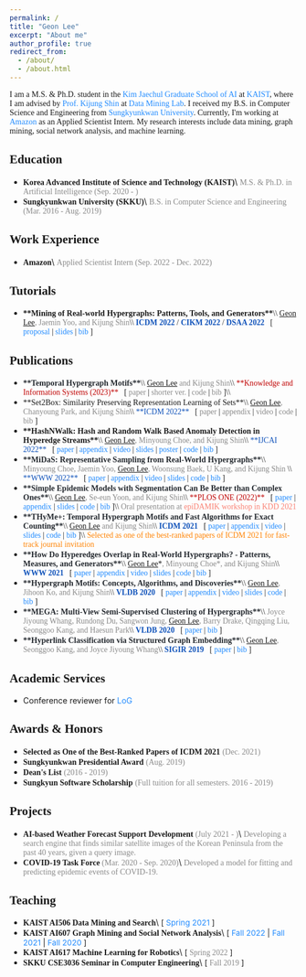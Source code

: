 ```yaml
---
permalink: /
title: "Geon Lee"
excerpt: "About me"
author_profile: true
redirect_from:
  - /about/
  - /about.html
---
```


<link rel="stylesheet" href="https://fonts.googleapis.com/css?family=PT+Sans">
<link rel="stylesheet" href="https://fonts.googleapis.com/css?family=Open+Sans">
<link rel="stylesheet" href="https://fonts.googleapis.com/css?family=Source+Sans+Pro">
<link rel="stylesheet" href="https://fonts.googleapis.com/css?family=Noto+Sans+Korean">
<link rel="stylesheet" href="https://fonts.googleapis.com/css?family=Roboto">

<!---
<span style="font-family:Source Sans Pro;">**About Me**</span>
------
-->
<span style="font-family:Source Sans Pro; text-align:justify">
I am a M.S. & Ph.D. student in the <a href="https://gsai.kaist.ac.kr/" style="color:#218bff; text-decoration:none;">Kim Jaechul Graduate School of AI</a> at <a href="https://www.kaist.ac.kr/kr/" style="color:#218bff; text-decoration:none;">KAIST</a>, where I am advised by <a href="https://kijungs.github.io/" style="color:#218bff; text-decoration:none;">Prof. Kijung Shin</a> at <a href="https://sites.google.com/view/kaistdata" style="color:#218bff; text-decoration:none;">Data Mining Lab</a>. I received my B.S. in Computer Science and Engineering from <a href="https://www.skku.edu/skku/index.do" style="color:#218bff; text-decoration:none;">Sungkyunkwan University</a>. Currently, I'm working at <a href="https://www.amazon.com/" style="color:#218bff; text-decoration:none;">Amazon</a> as an Applied Scientist Intern. My research interests include data mining, graph mining, social network analysis, and machine learning.
</span>

<span style="font-family:Source Sans Pro;">**Education**</span>
------
* <span style="font-family:Source Sans Pro;font-weight:600">**Korea Advanced Institute of Science and Technology (KAIST)**</span>\\
  <span style="font-family:Source Sans Pro;color:#8A8A8A">M.S. & Ph.D. in Artificial Intelligence (Sep. 2020 - )</span>
* <span style="font-family:Source Sans Pro;font-weight:600">**Sungkyunkwan University (SKKU)**</span>\\
  <span style="font-family:Source Sans Pro;color:#8A8A8A">B.S. in Computer Science and Engineering (Mar. 2016 - Aug. 2019)</span>

<span style="font-family:Source Sans Pro;">**Work Experience**</span>
------
* <span style="font-family:Source Sans Pro;">**Amazon**</span>\\
  <span style="font-family:Source Sans Pro;color:#8A8A8A">Applied Scientist Intern (Sep. 2022 - Dec. 2022)</span>

<span style="font-family:Source Sans Pro;">**Tutorials**</span>
------
* <span style="font-family:Source Sans Pro;">
  <span style="font-weight:600">**Mining of Real-world Hypergraphs: Patterns, Tools, and Generators**</span>\\
  <span style="font-size:97%">
  <span style="text-decoration:underline">Geon Lee</span><span style="color:#8A8A8A">, Jaemin Yoo, and Kijung Shin</span>\\
  <a href="https://icdm22.cse.usf.edu/" style="color:#0F52BA; font-weight:600; text-decoration:none;">ICDM 2022</a> / <a href="https://www.cikm2022.org/" style="color:#0F52BA; font-weight:600; text-decoration:none;">CIKM 2022</a> / <a href="http://dsaa2022.dsaa.co/" style="color:#0F52BA; font-weight:600; text-decoration:none;">DSAA 2022</a> &nbsp;
  [ <a href="https://dl.acm.org/doi/abs/10.1145/3511808.3557505" style="color:#218bff; text-decoration:none;">proposal</a> |
  <a href="https://sites.google.com/view/hypergraph-tutorial" style="color:#218bff; text-decoration:none;">slides</a> |
  <a href="https://dblp.uni-trier.de/rec/conf/cikm/LeeYS22.html?view=bibtex" style="color:#218bff; text-decoration:none;">bib</a> ]
  </span>
  </span>

<span style="font-family:Source Sans Pro;">**Publications**</span>
------
* <span style="font-family:Source Sans Pro;">
  <span style="color:#24292f;font-weight:600">**Temporal Hypergraph Motifs**</span>\\
  <span style="font-size:97%">
  <span style="text-decoration:underline">Geon Lee</span><span style="color:#8A8A8A"> and Kijung Shin</span>\\
  <a href="https://www.springer.com/journal/10115" style="color:#BF0000; text-decoration:none;">**Knowledge and Information Systems (2023)**</a> &nbsp;
  [ <span style="color:#8A8A8A">paper</span> |
  <span style="color:#8A8A8A">shorter ver.</span> |
  <span style="color:#8A8A8A">code</span> |
  <span style="color:#8A8A8A">bib</span> ]\\
  </span>
  </span>

* <span style="font-family:Source Sans Pro;">
  <span>**Set2Box: Similarity Preserving Representation Learning of Sets**</span>\\
  <span style="font-size:97%">
  <span style="text-decoration:underline; color=#000000">Geon Lee</span><span style="color:#8A8A8A">, Chanyoung Park, and Kijung Shin</span>\\
  <a href="https://icdm22.cse.usf.edu/" style="color:#0F52BA; text-decoration:none;">**ICDM 2022**</a>  &nbsp;
  [ <span style="color:#8A8A8A">paper</span> |
  <span style="color:#8A8A8A">appendix</span> |
  <span style="color:#8A8A8A">video</span> |
  <span style="color:#8A8A8A">code</span> |
  <span style="color:#8A8A8A">bib</span> ]
  </span>
  </span>

  <!-- -->

* <span style="font-family:Source Sans Pro;">
  <span style="font-weight:600">**HashNWalk: Hash and Random Walk Based Anomaly Detection in Hyperedge Streams**</span>\\
  <span style="font-size:97%">
  <span style="text-decoration:underline">Geon Lee</span><span style="color:#8A8A8A">, Minyoung Choe, and Kijung Shin</span>\\
  <a href="https://ijcai-22.org/" style="color:#0F52BA; text-decoration:none;">**IJCAI 2022**</a> &nbsp;
  [ <a href="https://www.ijcai.org/proceedings/2022/0296.pdf" style="color:#218bff; text-decoration:none;">paper</a> |
  <a href="https://github.com/geonlee0325/HashNWalk/blob/main/online_appendix.pdf" style="color:#218bff; text-decoration:none;">appendix</a> |
  <a href="https://www.youtube.com/watch?v=3zdPV_HFJY0" style="color:#218bff; text-decoration:none;">video</a> |
  <a href="files/hashnwalk_ijcai2022_slide.pdf" style="color:#218bff; text-decoration:none;">slides</a> |
  <a href="files/hashnwalk_ijcai2022_poster.pdf" style="color:#218bff; text-decoration:none;">poster</a> |
  <a href="https://github.com/geonlee0325/HashNWalk" style="color:#218bff; text-decoration:none;">code</a> |
  <a href="https://dblp.uni-trier.de/rec/conf/ijcai/LeeCS22.html?view=bibtex" style="color:#218bff; text-decoration:none;">bib</a> ]
  </span>
  </span>

  <!-- -->

* <span style="font-family:Source Sans Pro;">
  <span style="color:#24292f;font-weight:600">**MiDaS: Representative Sampling from Real-World Hypergraphs**</span>\\
  <span style="font-size:97%">
  <span style="color:#8A8A8A">Minyoung Choe, Jaemin Yoo, </span><span style="text-decoration:underline">Geon Lee</span><span style="color:#8A8A8A">, Woonsung Baek, U Kang, and Kijung Shin </span>\\
  <a href="https://www2022.thewebconf.org/" style="color:#0F52BA; text-decoration:none;">**WWW 2022**</a> &nbsp;
  [ <a href="https://arxiv.org/pdf/2202.01587.pdf" style="color:#218bff; text-decoration:none;">paper</a> |
  <a href="https://github.com/young917/MiDaS/blob/main/MiDaS_ONLINE_APPENDIX.pdf" style="color:#218bff; text-decoration:none;">appendix</a> |
  <a href="https://youtu.be/smNJYtQDlB4" style="color:#218bff; text-decoration:none;">video</a> |
  <a href="http://dmlab.kaist.ac.kr/~kijungs/midasWWW2022.pdf" style="color:#218bff; text-decoration:none;">slides</a> |
  <a href="https://github.com/young917/MiDaS" style="color:#218bff; text-decoration:none;">code</a> |
  <a href="https://dblp.uni-trier.de/rec/conf/www/ChoeYLBKS22.html?view=bibtex" style="color:#218bff; text-decoration:none;">bib</a> ]
  </span>
  </span>

    <!-- -->

* <span style="font-family:Source Sans Pro;">
  <span style="color:#24292f;font-weight:600">**Simple Epidemic Models with Segmentation Can Be Better than Complex Ones**</span>\\
  <span style="font-size:97%">
  <span style="text-decoration:underline">Geon Lee</span><span style="color:#8A8A8A">, Se-eun Yoon, and Kijung Shin</span>\\
  <a href="https://journals.plos.org/plosone/" style="color:#BF0000; text-decoration:none;">**PLOS ONE (2022)**</a> &nbsp;
  [ <a href="https://journals.plos.org/plosone/article?id=10.1371/journal.pone.0262244" style="color:#218bff; text-decoration:none;">paper</a> |
  <a href="https://github.com/geonlee0325/covid_segmentation/blob/main/appendix.pdf" style="color:#218bff; text-decoration:none;">appendix</a> |
  <a href="files/segmentation_epidamik2021_slide.pdf" style="color:#218bff; text-decoration:none;">slides</a> |
  <a href="https://github.com/geonlee0325/covid_segmentation" style="color:#218bff; text-decoration:none;">code</a> |
  <a href="https://journals.plos.org/plosone/article/citation?id=10.1371/journal.pone.0262244" style="color:#218bff; text-decoration:none;">bib</a> ]\\
  <span style="color:#8A8A8A">Oral presentation at</span> <a href="https://epidamik.github.io/2021/index.html" style="color:#fa8072; text-decoration:none;">epiDAMIK workshop in KDD 2021</a>
  </span>
  </span>

    <!-- -->

* <span style="font-family:Source Sans Pro;">
  <span style="color:#24292f;font-weight:600">**THyMe+: Temporal Hypergraph Motifs and Fast Algorithms for Exact Counting**</span>\\
  <span style="font-size:97%">
  <span style="text-decoration:underline">Geon Lee</span><span style="color:#8A8A8A"> and Kijung Shin</span>\\
  <a href="https://icdm2021.auckland.ac.nz/" style="color:#0F52BA; font-weight:600; text-decoration:none;">ICDM 2021</a> &nbsp;
  [ <a href="https://arxiv.org/pdf/2109.08341.pdf" style="color:#218bff; text-decoration:none;">paper</a> |
  <a href="https://github.com/geonlee0325/THyMe/blob/main/supplements.pdf" style="color:#218bff; text-decoration:none;">appendix</a> |
  <a href="https://youtu.be/EJVwrT0NroI" style="color:#218bff; text-decoration:none;">video</a> |
  <a href="files/thmotif_icdm2021_slide.pdf" style="color:#218bff; text-decoration:none;">slides</a> |
  <a href="https://github.com/geonlee0325/THyMe" style="color:#218bff; text-decoration:none;">code</a> |
  <a href="https://dblp.uni-trier.de/rec/conf/icdm/LeeS21.html?view=bibtex" style="color:#218bff; text-decoration:none;">bib</a> ]\\
  <span style="color:#FF8303">Selected as one of the best-ranked papers of ICDM 2021 for fast-track journal invitation</span>
  </span>
  </span>

    <!-- -->

* <span style="font-family:Source Sans Pro;">
  <span style="color:#24292f;font-weight:600">**How Do Hyperedges Overlap in Real-World Hypergraphs? - Patterns, Measures, and Generators**</span>\\
  <span style="font-size:97%">
  <span style="text-decoration:underline">Geon Lee</span>*<span style="color:#8A8A8A">, Minyoung Choe*, and Kijung Shin</span>\\
  <a href="https://www2021.thewebconf.org/" style="color:#0F52BA; font-weight:600; text-decoration:none;">WWW 2021</a> &nbsp;
  [ <a href="https://arxiv.org/pdf/2101.07480.pdf" style="color:#218bff; text-decoration:none;">paper</a> |
  <a href="https://github.com/young917/www21-hyperlap/blob/master/online_appendix.pdf" style="color:#218bff; text-decoration:none;">appendix</a> |
  <a href="https://youtu.be/u7LMnuFPJpE" style="color:#218bff; text-decoration:none;">video</a> |
  <a href="files/hyperlap_www2021_slide.pdf" style="color:#218bff; text-decoration:none;">slides</a> |
  <a href="https://github.com/young917/www21-hyperlap" style="color:#218bff; text-decoration:none;">code</a> |
  <a href="https://dblp.uni-trier.de/rec/conf/www/LeeCS21.html?view=bibtex" style="color:#218bff; text-decoration:none;">bib</a> ]
  </span>
  </span>

    <!-- -->

* <span style="font-family:Source Sans Pro;">
  <span style="color:#24292f;font-weight:600">**Hypergraph Motifs: Concepts, Algorithms, and Discoveries**</span>\\
  <span style="font-size:97%">
  <span style="text-decoration:underline">Geon Lee</span><span style="color:#8A8A8A">, Jihoon Ko, and Kijung Shin</span>\\
  <a href="https://vldb2020.org/" style="color:#0F52BA; font-weight:600; text-decoration:none;">VLDB 2020</a> &nbsp;
  [ <a href="http://www.vldb.org/pvldb/vol13/p2256-lee.pdf" style="color:#218bff; text-decoration:none;">paper</a> |
  <a href="https://github.com/geonlee0325/MoCHy/blob/master/supplementary.pdf" style="color:#218bff; text-decoration:none;">appendix</a> |
  <a href="https://youtu.be/HYHkEwojfBQ" style="color:#218bff; text-decoration:none;">video</a> |
  <a href="files/hmotif_vldb2020_slide" style="color:#218bff; text-decoration:none;">slides</a> |
  <a href="https://github.com/lg970325/MoCHy" style="color:#218bff; text-decoration:none;">code</a> |
  <a href="https://dblp.uni-trier.de/rec/journals/pvldb/LeeKS20.html?view=bibtex" style="color:#218bff; text-decoration:none;">bib</a> ]
  </span>
  </span>

    <!-- -->

* <span style="font-family:Source Sans Pro;">
  <span style="color:#24292f;font-weight:600">**MEGA: Multi-View Semi-Supervised Clustering of Hypergraphs**</span>\\
  <span style="font-size:97%">
  <span style="color:#8A8A8A">Joyce Jiyoung Whang, Rundong Du, Sangwon Jung,</span> <span style="text-decoration:underline">Geon Lee</span><span style="color:#8A8A8A">, Barry Drake, Qingqing Liu, Seonggoo Kang, and Haesun Park</span>\\
  <a href="https://vldb2020.org/" style="color:#0F52BA; font-weight:600; text-decoration:none;">VLDB 2020</a> &nbsp;
  [ <a href="http://www.vldb.org/pvldb/vol13/p698-whang.pdf" style="color:#218bff; text-decoration:none;">paper</a> |
  <a href="https://dblp.uni-trier.de/rec/journals/pvldb/WhangDJLDLKP20.html?view=bibtex" style="color:#218bff; text-decoration:none;">bib</a> ]
  </span>
  </span>

    <!-- -->

* <span style="font-family:Source Sans Pro;">
  <span style="color:#24292f;font-weight:600">**Hyperlink Classification via Structured Graph Embedding**</span>\\
  <span style="font-size:97%">
  <span style="text-decoration:underline">Geon Lee</span><span style="color:#8A8A8A">, Seonggoo Kang, and Joyce Jiyoung Whang</span>\\
  <a href="https://sigir.org/sigir2019/" style="color:#0F52BA; font-weight:600; text-decoration:none;">SIGIR 2019</a> &nbsp;
  [ <a href="files/hyperlink_sigir2019_paper.pdf" style="color:#218bff; text-decoration:none;">paper</a> |
  <a href="https://dblp.uni-trier.de/rec/conf/sigir/LeeKW19.html?view=bibtex" style="color:#218bff; text-decoration:none;">bib</a> ]
  </span>
  </span>

<span style="font-family:Source Sans Pro;">**Academic Services**</span>
------
* Conference reviewer for <a href="https://logconference.org/" style="color:#218bff; text-decoration:none;">LoG</a>

<span style="font-family:Source Sans Pro;">**Awards & Honors**</span>
------
* <span style="font-family:Source Sans Pro;font-weight:600">**Selected as One of the Best-Ranked Papers of ICDM 2021**</span> <span style="font-family:Source Sans Pro;color:#8A8A8A">(Dec. 2021)</span>
* <span style="font-family:Source Sans Pro;font-weight:600">**Sungkyunkwan Presidential Award**</span> <span style="font-family:Source Sans Pro;color:#8A8A8A">(Aug. 2019)</span>
* <span style="font-family:Source Sans Pro;font-weight:600">**Dean's List**</span> <span style="font-family:Source Sans Pro;color:#8A8A8A">(2016 - 2019)</span>
* <span style="font-family:Source Sans Pro;font-weight:600">**Sungkyun Software Scholarship**</span> <span style="font-family:Source Sans Pro;color:#8A8A8A">(Full tuition for all semesters. 2016 - 2019)</span>

<span style="font-family:Source Sans Pro;">**Projects**</span>
------
* <span style="font-family:Source Sans Pro">**AI-based Weather Forecast Support Development** <span style="font-family:Source Sans Pro;color:#8A8A8A">(July 2021 - )</span></span>\\
  <span style="font-family:Source Sans Pro;color:#8A8A8A">Developing a search engine that finds similar satellite images of the Korean Peninsula from the past 40 years, given a query image.</span>
* <span style="font-family:Source Sans Pro;">**COVID-19 Task Force** <span style="font-family:Source Sans Pro;color:#8A8A8A">(Mar. 2020 - Sep. 2020)</span></span>\\
  <span style="font-family:Source Sans Pro;color:#8A8A8A">Developed a model for fitting and predicting epidemic events of COVID-19.</span>

<span style="font-family:Source Sans Pro;">**Teaching**</span>
------
* <span style="font-family:Source Sans Pro;font-weight:600">**KAIST AI506 Data Mining and Search**</span>\\
  <span style="font-size:97%">
  [ <a href="https://sites.google.com/view/ai506-2021spring/home" style="color:#218bff; text-decoration:none;">Spring 2021</a> ]
  </span>
* <span style="font-family:Source Sans Pro;font-weight:600">**KAIST AI607 Graph Mining and Social Network Analysis**</span>\\
  <span style="font-size:97%">
  [ <a href="https://sites.google.com/view/ai607/home" style="color:#218bff; text-decoration:none;">Fall 2022</a> |
  <a href="https://sites.google.com/view/ai607-2021fall/home" style="color:#218bff; text-decoration:none;">Fall 2021</a> |
  <a href="https://sites.google.com/view/ai607-2020fall/home" style="color:#218bff; text-decoration:none;">Fall 2020</a> ]
  </span>
* <span style="font-family:Source Sans Pro;font-weight:600">**KAIST AI617 Machine Learning for Robotics**</span>\\
  <span style="font-size:97%">
  [ <span style="font-family:Source Sans Pro;color:#8A8A8A">Spring 2022</span> ]
  </span>
* <span style="font-family:Source Sans Pro;font-weight:600">**SKKU CSE3036 Seminar in Computer Engineering**</span>\\
  <span style="font-size:97%">
  [ <span style="font-family:Source Sans Pro;color:#8A8A8A">Fall 2019</span> ]
  </span>
